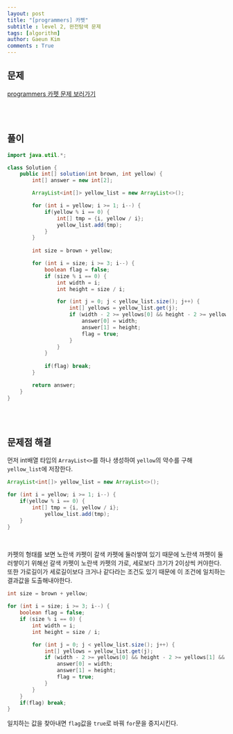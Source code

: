```yaml
---
layout: post
title: "[programmers] 카펫"
subtitle : level 2, 완전탐색 문제
tags: [algorithm]
author: Gaeun Kim
comments : True
---
```


<h2>문제</h2>

[programmers 카펫 문제 보러가기](https://programmers.co.kr/learn/courses/30/lessons/42842)

<br><br>

<h2>풀이</h2>

```java
import java.util.*;

class Solution {
	public int[] solution(int brown, int yellow) {
		int[] answer = new int[2];

		ArrayList<int[]> yellow_list = new ArrayList<>();

		for (int i = yellow; i >= 1; i--) {
			if(yellow % i == 0) {
				int[] tmp = {i, yellow / i};
				yellow_list.add(tmp);
			}
		}
		
		int size = brown + yellow;

		for (int i = size; i >= 3; i--) {
			boolean flag = false;
			if (size % i == 0) {
				int width = i;
				int height = size / i;

				for (int j = 0; j < yellow_list.size(); j++) {
					int[] yellows = yellow_list.get(j);
					if (width - 2 >= yellows[0] && height - 2 >= yellows[1] && width >= height) {
						answer[0] = width;
						answer[1] = height;
						flag = true;
					}
				}
			}
			
			if(flag) break;
		}

		return answer;
	}
}
```

<br><br>

<h2>문제점 해결</h2>

먼저 int배열 타입의 `ArrayList<>`를 하나 생성하여 `yellow`의 약수를 구해 `yellow_list`에 저장한다.

```java
ArrayList<int[]> yellow_list = new ArrayList<>();

for (int i = yellow; i >= 1; i--) {
	if(yellow % i == 0) {
		int[] tmp = {i, yellow / i};
			yellow_list.add(tmp);
	}
}
```

<br>

카펫의 형태를 보면 노란색 카펫이 갈색 카펫에 둘러쌓여 있기 때문에 노란색 까펫이 둘러쌓이기 위해선 갈색 카펫이 노란색 카펫의 가로, 세로보다 크기가 2이상씩 커야한다. 또한 가로길이가 세로길이보다 크거나 같다라는 조건도 있기 때문에 이 조건에 일치하는 결과값을 도출해내야한다.

```java
int size = brown + yellow;

for (int i = size; i >= 3; i--) {
    boolean flag = false;
    if (size % i == 0) {
        int width = i;
        int height = size / i;

		for (int j = 0; j < yellow_list.size(); j++) {
			int[] yellows = yellow_list.get(j);
			if (width - 2 >= yellows[0] && height - 2 >= yellows[1] && width >= height) {
				answer[0] = width;
				answer[1] = height;
				flag = true;
			}
		}
	}
	if(flag) break;
}
```

일치하는 값을 찾아내면 `flag`값을 `true`로 바꿔 `for`문을 중지시킨다.